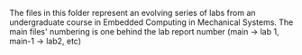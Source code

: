 The files in this folder represent an evolving series of labs from an undergraduate course in Embedded Computing in Mechanical Systems. The main files' numbering is one behind the lab report number (main -> lab 1, main-1 -> lab2, etc)
